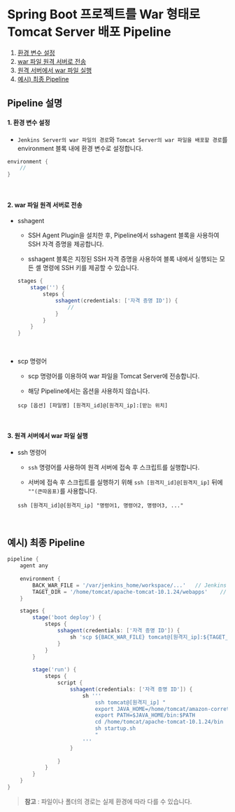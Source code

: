 # Spring Boot 프로젝트를 War 형태로 Tomcat Server 배포 Pipeline

1. [환경 변수 설정](#1-환경-변수-설정)
2. [war 파일 원격 서버로 전송](#2-war-파일-원격-서버로-전송)
3. [원격 서버에서 war 파일 실행](#3-원격-서버에서-war-파일-실행)
4. [예시) 최종 Pipeline](#예시-최종-pipeline)

## Pipeline 설명

#### 1. 환경 변수 설정

- `Jenkins Server의 war 파일의 경로`와 `Tomcat Server의 war 파일을 배포할 경로`를 environment 블록 내에 환경 변수로 설정합니다.

```groovy
environment {
    //
}
```

<br>

#### 2. war 파일 원격 서버로 전송

- sshagent

    - SSH Agent Plugin을 설치한 후, Pipeline에서 sshagent 블록을 사용하여 SSH 자격 증명을 제공합니다.

    - sshagent 블록은 지정된 SSH 자격 증명을 사용하여 블록 내에서 실행되는 모든 셸 명령에 SSH 키를 제공할 수 있습니다.

    ```groovy
    stages {
        stage('') {
            steps {
                sshagent(credentials: ['자격 증명 ID']) {
                    //
                }
            }
        }
    }
    ```

<br>

- scp 명령어

    - scp 명령어를 이용하여 war 파일을 Tomcat Server에 전송합니다.

    - 해당 Pipeline에서는 옵션을 사용하지 않습니다.

    ```
    scp [옵션] [파일명] [원격지_id]@[원격지_ip]:[받는 위치]
    ```

<br>

#### 3. 원격 서버에서 war 파일 실행

- ssh 명령어

    - `ssh` 명령어를 사용하여 원격 서버에 접속 후 스크립트를 실행합니다.

    - 서버에 접속 후 스크립트를 실행하기 위해 `ssh [원격지_id]@[원격지_ip]` 뒤에 `""(큰따옴표)`를 사용합니다.

    ```
    ssh [원격지_id]@[원격지_ip] "명령어1, 명령어2, 명령어3, ..."
    ```

<br/>

## 예시) 최종 Pipeline

```groovy
pipeline {
    agent any
    
    environment {
        BACK_WAR_FILE = '/var/jenkins_home/workspace/...'   // Jenkins Server의 war 파일 경로
        TAGET_DIR = '/home/tomcat/apache-tomcat-10.1.24/webapps'    // Tomcat Server의 war 파일을 배포할 경로
    }

    stages {
        stage('boot deploy') {
            steps {
                sshagent(credentials: ['자격 증명 ID']) {
                    sh 'scp ${BACK_WAR_FILE} tomcat@[원격지_ip]:${TAGET_DIR}'
                }
            }
        }
        
        stage('run') {
            steps {
                script {
                    sshagent(credentials: ['자격 증명 ID']) {
                        sh '''
                            ssh tomcat@[원격지_ip] "
                            export JAVA_HOME=/home/tomcat/amazon-corretto-17.0.11.9.1-linux-x64
                            export PATH=$JAVA_HOME/bin:$PATH
                            cd /home/tomcat/apache-tomcat-10.1.24/bin
                            sh startup.sh
                            "
                        '''
                    }
                    
                }
            }
        }
    }
}
```

>**참고** : 파일이나 폴더의 경로는 실제 환경에 따라 다를 수 있습니다.
